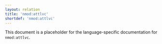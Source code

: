 ```yaml
---
layout: relation
title: 'nmod:attlvc'
shortdef: 'nmod:attlvc'
---
```


This document is a placeholder for the language-specific documentation
for `nmod:attlvc`.

